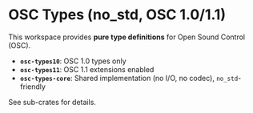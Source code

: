 # OSC Types (no_std, OSC 1.0/1.1)

This workspace provides **pure type definitions** for Open Sound Control (OSC).  
- **`osc-types10`**: OSC 1.0 types only  
- **`osc-types11`**: OSC 1.1 extensions enabled  
- **`osc-types-core`**: Shared implementation (no I/O, no codec), `no_std`-friendly

See sub-crates for details.
